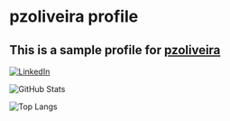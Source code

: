 # pzoliveira profile

## This is a sample profile for [pzoliveira](https://github.com/pzoliveira)

[![LinkedIn](https://img.shields.io/badge/LinkedIn-0077B5?style=for-the-badge&logo=linkedin&logoColor=white)](https://www.linkedin.com/in/pericleszapata/)

![GitHub Stats](https://github-readme-stats.vercel.app/api?username=pzoliveira&theme=transparent&bg_color=000&border_color=30A3DC&show_icons=true&icon_color=30A3DC&title_color=E94D5F&text_color=FFF)

![Top Langs](https://github-readme-stats-git-masterrstaa-rickstaa.vercel.app/api/top-langs/?username=pzoliveira&layout=compact&bg_color=000&border_color=30A3DC&title_color=E94D5F&text_color=FFF)
